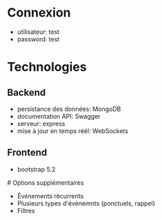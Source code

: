 # Connexion

* utilisateur: test
* password: test

# Technologies

## Backend
* persistance des données: MongoDB
* documentation API: Swagger
* serveur: express
* mise à jour en temps réél: WebSockets

## Frontend
* bootstrap 5.2

# Options supplémentaires
* Événements récurrents
* Plusieurs types d'évènemnts (ponctuels, rappel)
* Filtres
